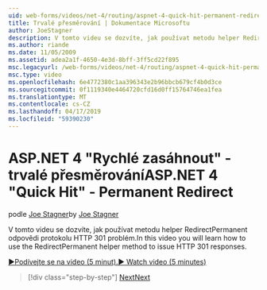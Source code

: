 ```yaml
---
uid: web-forms/videos/net-4/routing/aspnet-4-quick-hit-permanent-redirect
title: Trvalé přesměrování | Dokumentace Microsoftu
author: JoeStagner
description: V tomto videu se dozvíte, jak používat metodu helper RedirectPermanent odpovědi protokolu HTTP 301 problém.
ms.author: riande
ms.date: 11/05/2009
ms.assetid: adea2a1f-4650-4e3d-8bff-3ff5cd22f895
msc.legacyurl: /web-forms/videos/net-4/routing/aspnet-4-quick-hit-permanent-redirect
msc.type: video
ms.openlocfilehash: 6e4772380c1aa396343e2b96bbcb679cf4b0d3ce
ms.sourcegitcommit: 0f1119340e4464720cfd16d0ff15764746ea1fea
ms.translationtype: MT
ms.contentlocale: cs-CZ
ms.lasthandoff: 04/17/2019
ms.locfileid: "59390230"
---
```

# <a name="aspnet-4-quick-hit---permanent-redirect"></a><span data-ttu-id="1a807-103">ASP.NET 4 "Rychlé zasáhnout" - trvalé přesměrování</span><span class="sxs-lookup"><span data-stu-id="1a807-103">ASP.NET 4 "Quick Hit" - Permanent Redirect</span></span>

<span data-ttu-id="1a807-104">podle [Joe Stagner](https://github.com/JoeStagner)</span><span class="sxs-lookup"><span data-stu-id="1a807-104">by [Joe Stagner](https://github.com/JoeStagner)</span></span>

<span data-ttu-id="1a807-105">V tomto videu se dozvíte, jak používat metodu helper RedirectPermanent odpovědi protokolu HTTP 301 problém.</span><span class="sxs-lookup"><span data-stu-id="1a807-105">In this video you will learn how to use the RedirectPermanent helper method to issue HTTP 301 responses.</span></span> 

[<span data-ttu-id="1a807-106">&#9654;Podívejte se na video (5 minut).</span><span class="sxs-lookup"><span data-stu-id="1a807-106">&#9654; Watch video (5 minutes)</span></span>](https://channel9.msdn.com/Blogs/ASP-NET-Site-Videos/aspnet-4-quick-hit-permanent-redirect)

> [!div class="step-by-step"]
> [<span data-ttu-id="1a807-107">Next</span><span class="sxs-lookup"><span data-stu-id="1a807-107">Next</span></span>](aspnet-4-quick-hit-imperative-webforms-routing.md)
